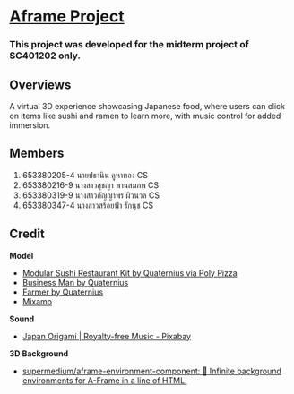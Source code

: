 # [Aframe Project](pathanink.github.io/Aframe_Project/)
### This project was developed for the midterm project of SC401202 only.
## Overviews

A virtual 3D experience showcasing Japanese food, where users can click on items like sushi and ramen to learn more, with music control for added immersion.

## Members
1. 653380205-4 นายปธานิน คูหาทอง CS
2. 653380216-9 นางสาวสุชญา พานสมภพ CS
3. 653380319-9 นางสาวกัญญาพร ผิวนวล CS
4. 653380347-4 นางสาวสร้อยฟ้า รักนุช CS

## Credit
**Model**
- [Modular Sushi Restaurant Kit by Quaternius via Poly Pizza](https://poly.pizza/bundle/Modular-Sushi-Restaurant-Kit-LJZrZsNPM7?fbclid=IwY2xjawH65N9leHRuA2FlbQIxMAABHVNavMOkO2xOL3pKBS5dVJwaGzkGI1M3-5cw2fRemyULEGl92Yo5WDeMzw_aem_7tGzE-0NCS-EgrRc8eh5VA)
- [Business Man by Quaternius](https://poly.pizza/u/Quaternius)
- [Farmer by Quaternius](https://poly.pizza/u/Quaternius)
- [Mixamo](https://www.mixamo.com/)

**Sound**
- [Japan Origami | Royalty-free Music - Pixabay](https://pixabay.com/music/world-japan-origami-113045/?fbclid=IwY2xjawH7aW5leHRuA2FlbQIxMAABHYsHRuFIhyqXHwm1yrrzrHkF8e5d1g8DRhn3xt3CXUZoWYUFv_A7ySClBg_aem_uy4jhX3jeSUvyrzrtMsbvw)

**3D Background**
- [supermedium/aframe-environment-component: :sunrise_over_mountains: Infinite background environments for A-Frame in a line of HTML.](https://github.com/supermedium/aframe-environment-component)
